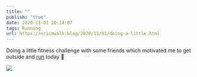 ```yaml
---
title: ""
publish: "true"
date: 2020-11-01 20:14:07
tags: Running
url: https://ericmwalk.blog/2020/11/01/doing-a-little.html
---
```


Doing a little fitness challenge with some friends which motivated me to get outside and [run](https://www.strava.com/activities/4273532969) today 🏃

![](https://ericmwalk.blog/uploads/2020/27440a82bd.jpg)